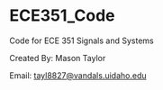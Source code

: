# ECE351_Code
Code for ECE 351 Signals and Systems

Created By: Mason Taylor

Email:      tayl8827@vandals.uidaho.edu
